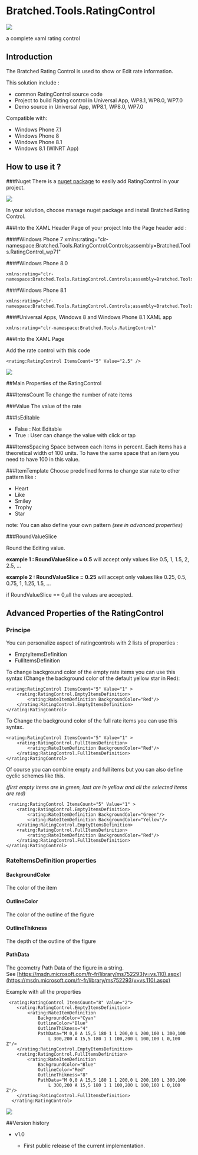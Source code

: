 # Bratched.Tools.RatingControl

![](http://dev.bratched.com/fr/wp-content/uploads/sites/2/2015/03/RateControlIcon_100x100.png)

a complete xaml rating control

## Introduction ##

The Bratched Rating Control is used to show or Edit rate information.

This solution include :
 
 * common RatingControl source code
 * Project to build Rating control in Universal App, WP8.1, WP8.0, WP7.0
 * Demo source in Universal App, WP8.1, WP8.0, WP7.0

Compatible with:

 * Windows Phone 7.1
 * Windows Phone 8
 * Windows Phone 8.1
 * Windows 8.1 (WINRT App)


## How to use it ? ##

###Nuget
There is a [nuget package](https://www.nuget.org/packages/BratchedTools.RatingControl/) to easily add RatingControl in your project.

![](http://dev.bratched.com/fr/wp-content/uploads/sites/2/2015/03/NugetRatingControl.png)

In your solution, choose manage nuget package and install Bratched Rating Control. 

###Into the XAML Header Page of your project
Into the Page header add :

####Windows Phone 7
	xmlns:rating="clr-namespace:Bratched.Tools.RatingControl.Controls;assembly=Bratched.Tools.RatingControl_wp71"

####Windows Phone 8.0

	xmlns:rating="clr-namespace:Bratched.Tools.RatingControl.Controls;assembly=Bratched.Tools.RatingControl_wp80"

####Windows Phone 8.1

    xmlns:rating="clr-namespace:Bratched.Tools.RatingControl.Controls;assembly=Bratched.Tools.RatingControl_wp81"

####Universal Apps, Windows 8 and Windows Phone 8.1 XAML app

    xmlns:rating="clr-namespace:Bratched.Tools.RatingControl"

###Into the XAML Page

Add the rate control with this code

    <rating:RatingControl ItemsCount="5" Value="2.5" />

![](http://dev.bratched.com/fr/wp-content/uploads/sites/2/2015/03/VisualStudioRatingControl.png)

##Main Properties of the RatingControl

###ItemsCount
To change the number of rate items

###Value
The value of the rate

###IsEditable
* False : Not Editable
* True : User can change the value with click or tap

###ItemsSpacing
Space between each items in percent. 
Each items has a theoretical width of 100 units. To have the same space that an item you need to have 100 in this value.

###ItemTemplate
Choose predefined forms to change star rate to other pattern like : 

* Heart
* Like
* Smiley
* Trophy
* Star

note: You can also define your own pattern
*(see in advanced properties)*
    
###RoundValueSlice

Round the Editing value.

**example 1 : RoundValueSlice = 0.5** 
will accept only values like 0.5, 1, 1.5, 2, 2.5, ...

**example 2 : RoundValueSlice = 0.25** 
will accept only values like 0.25, 0.5, 0.75, 1, 1.25, 1.5, ...   

if RoundValueSlice == 0,all the values are accepted.

## Advanced Properties of the RatingControl
### Principe
You can personalize aspect of ratingcontrols with 2 lists of properties :

* EmptyItemsDefinition
* FullItemsDefinition

To change background color of the empty rate items you can use this syntax (Change the background color of the default yellow star in Red):

    <rating:RatingControl ItemsCount="5" Value="1" >
   		<rating:RatingControl.EmptyItemsDefinition>
    		<rating:RateItemDefinition BackgroundColor="Red"/>
    	</rating:RatingControl.EmptyItemsDefinition>
    </rating:RatingControl>

To Change the background color of the full rate items you can use this syntax.

    <rating:RatingControl ItemsCount="5" Value="1" >
   		<rating:RatingControl.FullItemsDefinition>
    		<rating:RateItemDefinition BackgroundColor="Red"/>
    	</rating:RatingControl.FullItemsDefinition>
    </rating:RatingControl>

Of course you can combine empty and full items but you can also define cyclic schemes like this.

*(first empty items are in green, last are in yellow and all the selected items are red)*

     <rating:RatingControl ItemsCount="5" Value="1" >
    	<rating:RatingControl.EmptyItemsDefinition>
    		<rating:RateItemDefinition BackgroundColor="Green"/>
    		<rating:RateItemDefinition BackgroundColor="Yellow"/>
    	</rating:RatingControl.EmptyItemsDefinition>
    	<rating:RatingControl.FullItemsDefinition>
    		<rating:RateItemDefinition BackgroundColor="Red"/>
    	</rating:RatingControl.FullItemsDefinition>
    </rating:RatingControl>

### RateItemsDefinition properties

#### BackgroundColor
The color of the item

#### OutlineColor
The color of the outline of the figure

#### OutlineThikness
The depth of the outline of the figure

#### PathData
The geometry Path Data of the figure in a string.	
See [https://msdn.microsoft.com/fr-fr/library/ms752293(v=vs.110).aspx](https://msdn.microsoft.com/fr-fr/library/ms752293(v=vs.110).aspx)

Example with all the properties

     <rating:RatingControl ItemsCount="8" Value="2">
        <rating:RatingControl.EmptyItemsDefinition>
            <rating:RateItemDefinition 
                BackgroundColor="Cyan"
                OutlineColor="Blue"
                OutlineThikness="4"
                PathData="M 0,0 A 15,5 180 1 1 200,0 L 200,100 L 300,100 
                    L 300,200 A 15,5 180 1 1 100,200 L 100,100 L 0,100 Z"/>
        </rating:RatingControl.EmptyItemsDefinition>
        <rating:RatingControl.FullItemsDefinition>
            <rating:RateItemDefinition
                BackgroundColor="Blue"
                OutlineColor="Red"
                OutlineThikness="8"
                PathData="M 0,0 A 15,5 180 1 1 200,0 L 200,100 L 300,100 
                    L 300,200 A 15,5 180 1 1 100,200 L 100,100 L 0,100 Z"/>
        </rating:RatingControl.FullItemsDefinition>
      </rating:RatingControl>
 
 ![](http://dev.bratched.com/fr/wp-content/uploads/sites/2/2015/03/VisualStudioRatingControl2.png)

##Version history

 * v1.0 

	* First public release of the current implementation.




